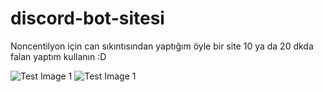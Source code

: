 # discord-bot-sitesi

Noncentilyon için can sıkıntısından yaptığım öyle bir site 10 ya da 20 dkda falan yaptım kullanın :D

![Test Image 1](https://cdn.discordapp.com/attachments/712249377661648966/725719866103037952/unknown.png)
![Test Image 1](https://cdn.discordapp.com/attachments/712249377661648966/725720235273093120/unknown.png)


